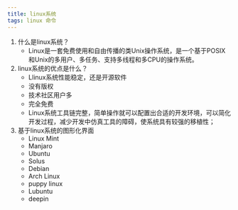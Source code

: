 ```yaml
---
title: linux系统
tags: linux 命令
---
```


1. 什么是linux系统？
    - Linux是一套免费使用和自由传播的类Unix操作系统，是一个基于POSIX和Unix的多用户、多任务、支持多线程和多CPU的操作系统。
2. linux系统的优点是什么？
    - Llinux系统性能稳定，还是开源软件
    - 没有版权
    - 技术社区用户多
    - 完全免费
    - Linux系统工具链完整，简单操作就可以配置出合适的开发环境，可以简化开发过程，减少开发中仿真工具的障碍，使系统具有较强的移植性；
3. 基于linux系统的图形化界面
    - Linux Mint
    - Manjaro
    - Ubuntu
    - Solus
    - Debian
    - Arch Linux
    - puppy linux
    - Lubuntu
    - deepin